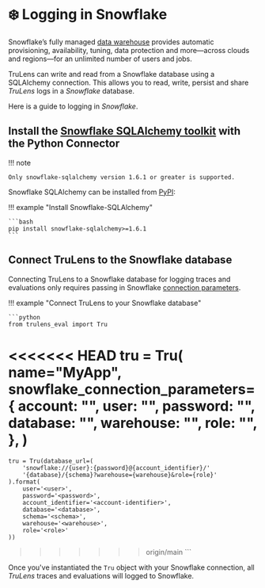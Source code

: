 # ❄️ Logging in Snowflake

Snowflake’s fully managed [data warehouse](https://www.snowflake.com/en/data-cloud/workloads/data-warehouse/?utm_cta=website-homepage-workload-card-data-warehouse) provides automatic provisioning, availability, tuning, data protection and more—across clouds and regions—for an unlimited number of users and jobs.

TruLens can write and read from a Snowflake database using a SQLAlchemy connection. This allows you to read, write, persist and share _TruLens_ logs in a _Snowflake_ database.

Here is a guide to logging in _Snowflake_.

## Install the [Snowflake SQLAlchemy toolkit](https://docs.snowflake.com/en/developer-guide/python-connector/sqlalchemy) with the Python Connector

!!! note

    Only snowflake-sqlalchemy version 1.6.1 or greater is supported.

Snowflake SQLAlchemy can be installed from [PyPI](https://pypi.org/project/snowflake-sqlalchemy/):

!!! example "Install Snowflake-SQLAlchemy"

    ```bash
    pip install snowflake-sqlalchemy>=1.6.1
    ```

## Connect TruLens to the Snowflake database

Connecting TruLens to a Snowflake database for logging traces and evaluations only requires passing in Snowflake [connection parameters](https://docs.snowflake.com/developer-guide/python-connector/python-connector-api#connect).

!!! example "Connect TruLens to your Snowflake database"

    ```python
    from trulens_eval import Tru
<<<<<<< HEAD
    tru = Tru(
        name="MyApp",
        snowflake_connection_parameters={
            account: "<account>",
            user: "<user>",
            password: "<password>",
            database: "<database>",
            warehouse: "<warehouse>",
            role: "<role>",
        },
    )
=======
    tru = Tru(database_url=(
        'snowflake://{user}:{password}@{account_identifier}/'
        '{database}/{schema}?warehouse={warehouse}&role={role}'
    ).format(
        user='<user>',
        password='<password>',
        account_identifier='<account-identifier>',
        database='<database>',
        schema='<schema>',
        warehouse='<warehouse>',
        role='<role>'
    ))
>>>>>>> origin/main
    ```

Once you've instantiated the `Tru` object with your Snowflake connection, all _TruLens_ traces and evaluations will logged to Snowflake.
